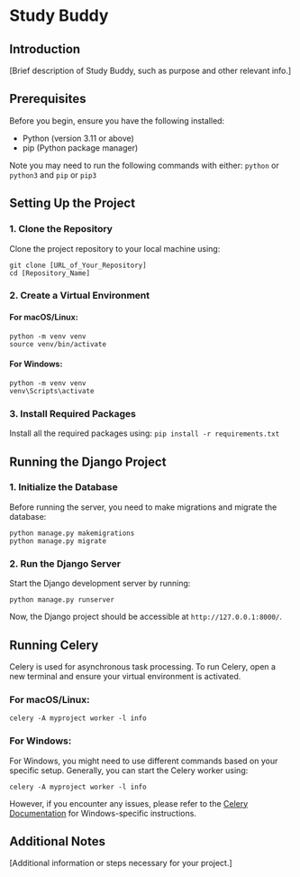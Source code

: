 # Study Buddy

## Introduction

[Brief description of Study Buddy, such as purpose and other relevant info.]

## Prerequisites

Before you begin, ensure you have the following installed:
- Python (version 3.11 or above)
- pip (Python package manager)

Note you may need to run the following commands with either: 
`python` or `python3`
and
`pip` or `pip3`

## Setting Up the Project

### 1. Clone the Repository

Clone the project repository to your local machine using:

```
git clone [URL_of_Your_Repository]
cd [Repository_Name]
```

### 2. Create a Virtual Environment

#### For macOS/Linux:
```
python -m venv venv
source venv/bin/activate
```

#### For Windows:
```
python -m venv venv
venv\Scripts\activate
```

### 3. Install Required Packages

Install all the required packages using:
```pip install -r requirements.txt```

## Running the Django Project

### 1. Initialize the Database

Before running the server, you need to make migrations and migrate the database:

```
python manage.py makemigrations
python manage.py migrate
```

### 2. Run the Django Server

Start the Django development server by running:

```python manage.py runserver```

Now, the Django project should be accessible at `http://127.0.0.1:8000/`.

## Running Celery

Celery is used for asynchronous task processing. To run Celery, open a new terminal and ensure your virtual environment is activated.

### For macOS/Linux:
```celery -A myproject worker -l info```

### For Windows:

For Windows, you might need to use different commands based on your specific setup. Generally, you can start the Celery worker using:

```celery -A myproject worker -l info```

However, if you encounter any issues, please refer to the [Celery Documentation](https://docs.celeryproject.org/en/stable/getting-started/introduction.html) for Windows-specific instructions.

## Additional Notes

[Additional information or steps necessary for your project.]


